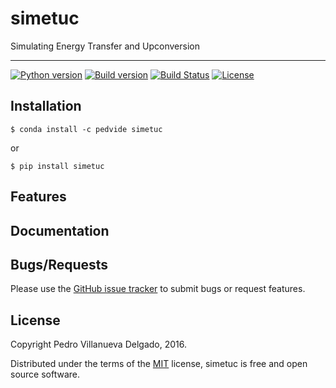 # simetuc
Simulating Energy Transfer and Upconversion

------

[![Python version](https://img.shields.io/pypi/pyversions/simetuc.svg)](https://pypi.python.org/pypi/simetuc)
[![Build version](https://img.shields.io/pypi/v/simetuc.svg)](https://pypi.python.org/pypi/simetuc)
[![Build Status](https://travis-ci.org/pedvide/simetuc.svg?branch=master)](https://travis-ci.org/pedvide/simetuc)
[![License](https://img.shields.io/github/license/pedvide/simetuc.svg)](https://github.com/pedvide/simetuc/blob/master/LICENSE.txt)



Installation
--------

    $ conda install -c pedvide simetuc

or

    $ pip install simetuc

Features
-------------

Documentation
-------------

Bugs/Requests
-------------

Please use the [GitHub issue tracker](https://github.com/pedvide/simetuc/issues) to submit bugs or request features.

License
-------

Copyright Pedro Villanueva Delgado, 2016.

Distributed under the terms of the [MIT](https://github.com/pedvide/simetuc/blob/master/LICENSE.txt) license, simetuc is free and open source software.
